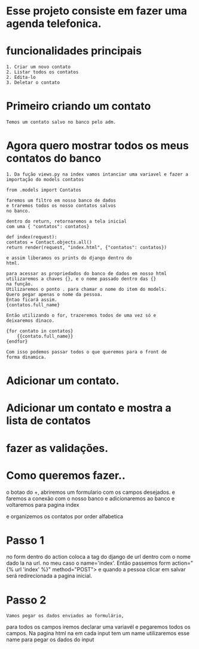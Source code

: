# Esse projeto consiste em fazer uma agenda telefonica.

# funcionalidades principais
    1. Criar um novo contato
    2. Listar todos os contatos
    2. Edita-lo
    3. Deletar o contato

# Primeiro criando um contato
    Temos um contato salvo no banco pelo adm.

# Agora quero mostrar todos os meus contatos do banco

    1. Da fução views.py na index vamos intanciar uma variavel e fazer a importação do models contatos

    from .models import Contatos

    faremos um filtro em nosso banco de dados
    e traremos todos os nosso contatos salvos 
    no banco.

    dentro do return, retornaremos a tela inicial
    com uma { "contatos": contatos}

    def index(request):
    contatos = Contact.objects.all()
    return render(request, "index.html", {"contatos": contatos})

    e assim liberamos os prints do django dentro do 
    html.

    para acessar as propriedados do banco de dados em nosso html
    utilizaremos a chaves {}, e o nome passado dentro das {}
    na função. 
    Utilizaremos o ponto . para chamar o nome do item do models.
    Quero pegar apenas o nome da pessoa.
    Entao ficará assim. 
    {contatos.full_name}

    Então utilizando o for, trazeremos todos de uma vez só e 
    deixaremos dinaco.

    {for contato in contatos}
        {{contato.full_name}}
    {endfor}

    Com isso podemos passar todos o que queremos para o front de 
    forma dinamica.


# Adicionar um contato.
# Adicionar um contato e mostra a lista de contatos 
# fazer as validações.


# Como queremos fazer.. 
o botao do +, abriremos um formulario com os campos desejados.
e faremos a conexão com o nosso banco e adicionaremos ao banco
e voltaremos para pagina index

e organizemos os contatos por order alfabetica

# Passo 1
no form dentro do action coloca a tag do django de url
dentro com o nome dado la na url. no meu caso o name='index'. Então passemos
form action="{% url 'index' %}" method="POST">
e quando a pessoa clicar em salvar será redirecionada
a pagina inicial.

# Passo 2 
    Vamos pegar os dados enviados ao formulário,
para todos os campos iremos declarar uma variavél e
pegaremos todos os campos.
    Na pagina html na em cada input tem um name utilizaremos esse name para pegar os dados do input
    